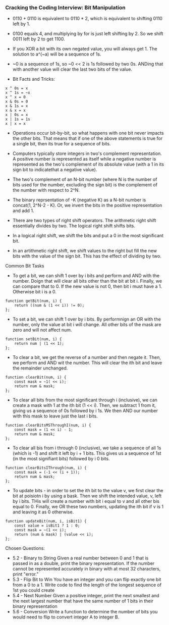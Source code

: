 ### Cracking the Coding Interview: Bit Manipulation
* 0110 + 0110 is equivalent to 0110 * 2, which is equivalent to shifting 0110 left by 1.
* 0100 equals 4, and multiplying by for is just left shifting by 2. So we shift 0011 left by 2 to get 1100.
* If you XOR a bit with its own negated value, you will always get 1. The solution to a^(~a) will be a sequence of 1s.
* ~0 is a sequence of 1s, so ~0 << 2 is 1s followed by two 0s. ANDing that with another value will clear the last two bits of the value.
  
* Bit Facts and Tricks:
```
x ^ 0s = x
x ^ 1s = ~x
x ^ x = 0
x & 0s = 0
x & 1s = x
x & x = x
x | 0s = x
x | 1s = 1s
x | x = x
```

* Operations occur bit-by-bit, so what happens with one bit never impacts the other bits. That means that if one of the above statements is true for a single bit, then its true for a sequence of bits.
  
* Computers typically store integers in two's complement representation. A positive number is represented as itself while a negative number is represented as the two's complement of its absolute value (with a 1 in its sign bit to indicatethat a negative value). 
* The two's complement of an N-bit number (where N is the number of bits used for the number, excluding the sign bit) is the complement of the number with respect to 2^N.
* The binary reprsentation of -K (negative K) as a N-bit number is concat(1, 2^N-2 - K). Or, we invert the bits in the positive representation and add 1. 
* There are two types of right shift operators. The arithmetic right shift essentially divides by two. The logical right shift shifts bits. 
* In a logical right shift, we shift the bits and put a 0 in the most significant bit. 
* In an artithmetic right shift, we shift values to the right but fill the new bits with the value of the sign bit. This has the effect of dividing by two.
  
Common Bit Tasks
* To get a bit, we can shift 1 over by i bits and perform and AND with the number. Doign that will clear all bits other than the bit at bit i. Finally, we can compare that to 0. If the new value is not 0, then bit i must have a 1. Otherwise bit i is a 0.
```
function getBit(num, i) {
    return ((num & (1 << i)) != 0);
};
```

* To set a bit, we can shift 1 over by i bits. By performnign an OR with the number, only the value at bit i will change. All other bits of the mask are zero and will not affect num.
```
function setBit(num, i) {
    return num | (1 << 1);
};
```

* To clear a bit, we get the reverse of a number and then negate it. Then, we perform and AND wit the number. This will clear the ith bit and leave the remainder unchanged.
```
function clearBit(num, i) {
    const mask = ~1( << i);
    return num & mask;
};
```

* To clear all bits from the most significant through i (inclusive), we can create a mask with 1 at the ith bit (1 << i). Then, we subtract 1 from it, giving us a sequence of 0s followed by i 1s. We then AND our number with this mask to leave just the last i bits.
```
function clearBitsMSThroughI(num, i) {
    const mask = (1 << i) - 1;
    return num & mask;
};
```

* To clear all bis from i through 0 (inclusive), we take a sequence of all 1s (which is -1) and shift it left by i + 1 bits. This gives us a sequence of 1st (in the most signifiant bits) followed by i 0 bits.
```
function clearBitsIThrough(num, i) {
    const mask = (-1 << (i + 1));
    return num & mask;
};
```

* To update bits - in order to set the ith bit to the value v, we first clear the bit at poisiotn i by using a bask. Then we shift the intended value, v, left by i bits. THis will create a number with bit i equal to v and all other bis equal to 0. Finally, we OR these two numbers, updating the ith bit if v is 1 and leaving it as 0 otherwise.
```
function updateBit(num, i, isBit1) {
    const value = isBit1 ? 1 : 0;
    const mask = ~(1 << i);
    return (num & mask) | (value << i);
};
```
  
Chosen Questions:
* 5.2 - Binary to String
Given a real number between 0 and 1 that is passed in as a double, print the binary representation. If the number cannot be represented accurately in binary with at most 32 characters, print "error."
* 5.3 - Flip Bit to Win
You have an integer and you can flip exactly one bit from a 0 to a 1. Write code to find the length of the longest sequence of 1st you could create
* 5.4 - Next Number
Given a positive integer, print the next smallest and the next largest number that have the same number of 1 bits in their binary representation
* 5.6 - Conversion
Write a function to determine the number of bits you would need to flip to convert integer A to integer B.
